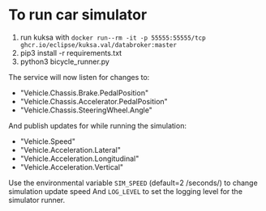 # To run car simulator 
1) run kuksa with `docker run--rm -it -p 55555:55555/tcp ghcr.io/eclipse/kuksa.val/databroker:master`
2) pip3 install -r requirements.txt
3) python3 bicycle_runner.py

The service will now listen for changes to:
- "Vehicle.Chassis.Brake.PedalPosition"
- "Vehicle.Chassis.Accelerator.PedalPosition"
- "Vehicle.Chassis.SteeringWheel.Angle"

And publish updates for while running the simulation:

- "Vehicle.Speed"
- "Vehicle.Acceleration.Lateral"
- "Vehicle.Acceleration.Longitudinal"
- "Vehicle.Acceleration.Vertical"

Use the environmental variable `SIM_SPEED` (default=2 /seconds/) to change simulation update speed
And `LOG_LEVEL` to set the logging level for the simulator runner.




